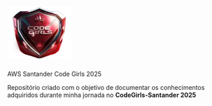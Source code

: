 # ![Santander Code Girls](./icons/santander.webp) 
AWS Santander Code Girls 2025

Repositório criado com o objetivo de documentar os conhecimentos adquiridos durante minha jornada no **CodeGirls-Santander 2025**